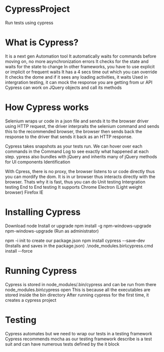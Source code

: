 # CypressProject
Run tests using cypress

# What is Cypress?
It is a next gen Automation tool
It automatically waits for commands before moving on, no more asynchronization errors
It checks for the state and waits for the state to change
In other frameworks, you have to use explicit or implicit or frequent waits
It has a 4 secs time out which you can override
It checks the dome and if it sees any loading activities, it waits
Used in intergration testing, it can mock the response you are getting from ur API
Cypress can work on JQuery objects and call its methods

# How Cypress works
Selenium wraps ur code in a json file and sends it to the browser driver using HTTP request, the driver interpraits
the selenium command and sends this to the recommended browser, the browser then sends back the response to the driver that sends it back as an HTTP response.

Cypress takes snapshots as your tests run. We can hover over each commands in the Command Log to see exactly what happened at each step. ypress also bundles with jQuery and inherits many of jQuery methods for UI components Identification

With Cpress, there is no proxy, the browser listens to ur code directly thus you can mordify the dom. It is in ur browser
thus interacts directly with the browser. Thats why it is fast, thus you can do
Unit testing
Intergration testing
End to End testing
It supports
Chrome
Electron (Light weight browser)
Firefox
IE

# Installing Cypress
Download node
Install or upgrade 
npm install -g npm-windows-upgrade
npm-windows-upgrade (Run as administrator)

npm -i init to create our package.json
npm install cypress --save-dev (Installs and saves in the package.json)
.\node_modules\.bin\cypress.cmd install --force

# Running Cypress
Cypress is stored in  node_modules/.bin/cypress and can be run from there
node_modules\.bin\cypress open
This is because all the executables are stored inside the bin directory
After running cypress for the first time, it creates a cypress project

# Testing
Cypress automates but we need to wrap our tests in a testing framework
Cypress recommends mocha as our testing framework
describe is a test suit and can have numerous tests defined by the it block

